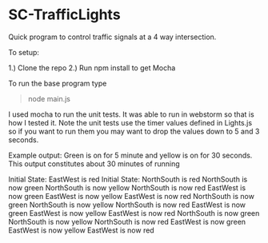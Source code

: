 # SC-TrafficLights
Quick program to control traffic signals at a 4 way intersection.


To setup:

1.) Clone the repo
2.) Run npm install to get Mocha

To run the base program type
> node main.js

I used mocha to run the unit tests. It was able to run in webstorm so that is how I tested it.
Note the unit tests use the timer values defined in Lights.js so if you want to run them you may want to drop the values
down to 5 and 3 seconds.

Example output: Green is on for 5 minute and yellow is on for 30 seconds. This output constitutes about 30 minutes of
running

Initial State: EastWest is red
Initial State: NorthSouth is red
NorthSouth is now green
NorthSouth is now yellow
NorthSouth is now red
EastWest is now green
EastWest is now yellow
EastWest is now red
NorthSouth is now green
NorthSouth is now yellow
NorthSouth is now red
EastWest is now green
EastWest is now yellow
EastWest is now red
NorthSouth is now green
NorthSouth is now yellow
NorthSouth is now red
EastWest is now green
EastWest is now yellow
EastWest is now red